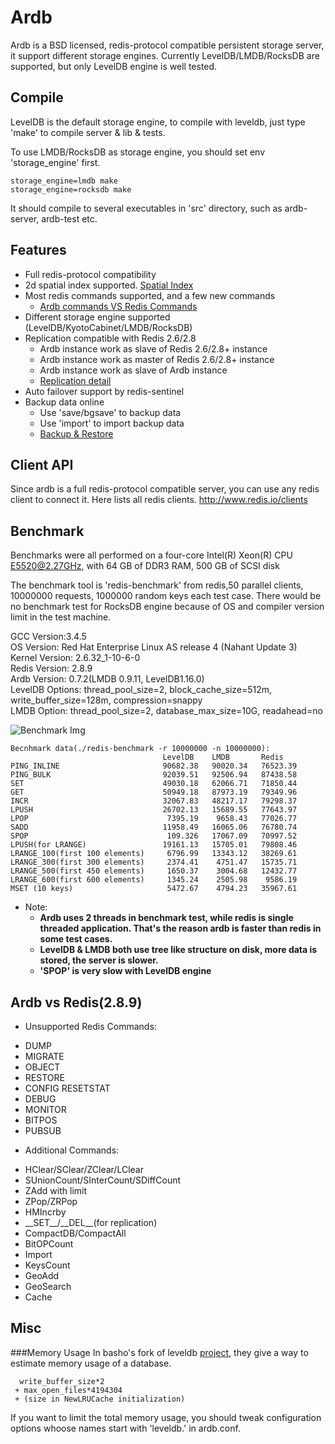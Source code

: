 # Ardb
Ardb is a BSD licensed, redis-protocol compatible persistent storage server, it support different storage engines. Currently LevelDB/LMDB/RocksDB are supported, but only LevelDB engine is well tested.


## Compile
LevelDB is the default storage engine, to compile with leveldb, just type 'make' to compile server & lib & tests.

To use LMDB/RocksDB as storage engine, you should set env 'storage_engine' first.
	
	storage_engine=lmdb make
	storage_engine=rocksdb make

It should compile to several executables in 'src' directory, such as ardb-server, ardb-test etc.
	

## Features
- Full redis-protocol compatibility
- 2d spatial index supported. [Spatial Index](https://github.com/yinqiwen/ardb/blob/develop/doc/spatial-index.md)
- Most redis commands supported, and a few new commands
  * [Ardb commands VS Redis Commands](https://github.com/yinqiwen/ardb/wiki/ARDB-Commands)
- Different storage engine supported (LevelDB/KyotoCabinet/LMDB/RocksDB)
- Replication compatible with Redis 2.6/2.8
  * Ardb instance work as slave of Redis 2.6/2.8+ instance
  * Ardb instance work as master of Redis 2.6/2.8+ instance
  * Ardb instance work as slave of Ardb instance
  * [Replication detail](https://github.com/yinqiwen/ardb/wiki/Replication)
- Auto failover support by redis-sentinel
- Backup data online
  * Use 'save/bgsave' to backup data
  * Use 'import' to import backup data
  * [Backup & Restore](https://github.com/yinqiwen/ardb/wiki/Backup-Commands)

## Client API
Since ardb is a full redis-protocol compatible server, you can use any redis client to connect it. Here lists all redis clients. <http://www.redis.io/clients>

## Benchmark
Benchmarks were all performed on a four-core Intel(R) Xeon(R) CPU E5520@2.27GHz, with 64 GB of DDR3 RAM, 500 GB of SCSI disk

The benchmark tool is 'redis-benchmark' from redis,50 parallel clients, 10000000 requests, 1000000 random keys each test case. There would be no benchmark test for RocksDB engine because of OS and compiler version limit in the test machine.

GCC Version:3.4.5  
OS Version: Red Hat Enterprise Linux AS release 4 (Nahant Update 3)   
Kernel Version: 2.6.32_1-10-6-0       
Redis Version: 2.8.9  
Ardb Version: 0.7.2(LMDB 0.9.11, LevelDB1.16.0)  
LevelDB Options: thread_pool_size=2, block_cache_size=512m, write_buffer_size=128m, compression=snappy  
LMDB Option: thread_pool_size=2, database_max_size=10G, readahead=no    

![Benchmark Img](https://raw.github.com/yinqiwen/ardb/master/doc/benchmark.png)

	Becnhmark data(./redis-benchmark -r 10000000 -n 10000000):
	                                  LevelDB    LMDB       Redis
    PING_INLINE	                      90682.38   90020.34   76523.39
    PING_BULK	                      92039.51   92506.94   87438.58
    SET	                              49030.18	 62066.71   71850.44
    GET	                              50949.18   87973.19   79349.96
    INCR	                          32067.83	 48217.17   79298.37
    LPUSH	                          26702.13	 15689.55   77643.97        
    LPOP	                           7395.19	  9658.43   77026.77
    SADD	                          11958.49	 16065.06   76780.74
    SPOP	                           109.326	 17067.09   70997.52
    LPUSH(for LRANGE)	              19161.13	 15705.01   79808.46
    LRANGE_100(first 100 elements)	   6796.99   13343.12   38269.61
    LRANGE_300(first 300 elements)	   2374.41	  4751.47   15735.71
    LRANGE_500(first 450 elements)	   1650.37	  3004.68   12432.77
    LRANGE_600(first 600 elements)	   1345.24	  2505.98    9586.19
    MSET (10 keys)	                   5472.67	  4794.23   35967.61

* Note: 
  - **Ardb uses 2 threads in benchmark test, while redis is single threaded application. That's the reason ardb is faster than redis in some test cases.**
  - **LevelDB & LMDB both use tree like structure on disk, more data is stored, the server is slower.**
  - **'SPOP' is very slow with LevelDB engine**
         

## Ardb vs Redis(2.8.9) 
 * Unsupported Redis Commands:
  - DUMP 
  - MIGRATE
  - OBJECT
  - RESTORE
  - CONFIG RESETSTAT
  - DEBUG
  - MONITOR
  - BITPOS
  - PUBSUB
 * Additional Commands:
  - HClear/SClear/ZClear/LClear
  - SUnionCount/SInterCount/SDiffCount
  - ZAdd with limit
  - ZPop/ZRPop
  - HMIncrby
  - \_\_SET\_\_/\_\_DEL\_\_(for replication)
  - CompactDB/CompactAll
  - BitOPCount
  - Import
  - KeysCount
  - GeoAdd
  - GeoSearch
  - Cache 

## Misc
###Memory Usage
In basho's fork of leveldb [project](https://github.com/basho/leveldb), they give a way to estimate memory usage of a database.

      write_buffer_size*2    
     + max_open_files*4194304    
     + (size in NewLRUCache initialization)  
 
If you want to limit the total memory usage, you should tweak configuration options whoose names start with 'leveldb.' in ardb.conf.
